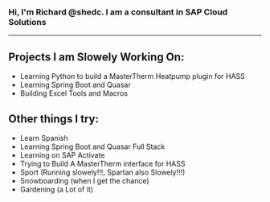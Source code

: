 ### Hi, I'm Richard @shedc. I am a consultant in SAP Cloud Solutions

---

## Projects I am Slowely Working On:
- Learning Python to build a MasterTherm Heatpump plugin for HASS
- Learning Spring Boot and Quasar
- Building Excel Tools and Macros

## Other things I try:
- Learn Spanish
- Learning Spring Boot and Quasar Full Stack
- Learning on SAP Activate
- Trying to Build A MasterTherm interface for HASS
- Sport (Running slowely!!!, Spartan also Slowely!!!)
- Snowboarding (when I get the chance)
- Gardening (a Lot of it)
